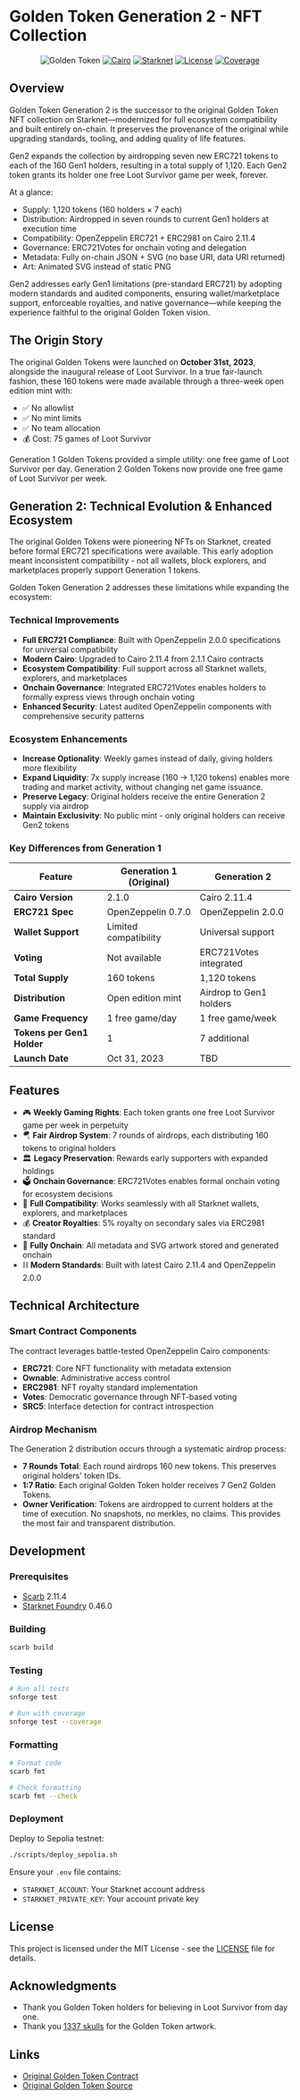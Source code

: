 # Golden Token Generation 2 - NFT Collection

<div align="center">

![Golden Token](https://img.shields.io/badge/Golden%20Token%20Gen2-Fully%20Onchain%20NFTs-FFD700?style=for-the-badge)
[![Cairo](https://img.shields.io/badge/Cairo-2.11.4-orange?style=flat-square)](https://github.com/starkware-libs/cairo)
[![Starknet](https://img.shields.io/badge/Starknet-Mainnet-blue?style=flat-square)](https://starknet.io)
[![License](https://img.shields.io/badge/license-MIT-green?style=flat-square)](LICENSE)
[![Coverage](https://img.shields.io/badge/coverage-84.3%25-brightgreen?style=flat-square)](https://codecov.io)

</div>

## Overview

Golden Token Generation 2 is the successor to the original Golden Token NFT collection on Starknet—modernized for full ecosystem compatibility and built entirely on-chain. It preserves the provenance of the original while upgrading standards, tooling, and adding quality of life features.

Gen2 expands the collection by airdropping seven new ERC721 tokens to each of the 160 Gen1 holders, resulting in a total supply of 1,120. Each Gen2 token grants its holder one free Loot Survivor game per week, forever.

At a glance:

- Supply: 1,120 tokens (160 holders × 7 each)
- Distribution: Airdropped in seven rounds to current Gen1 holders at execution time
- Compatibility: OpenZeppelin ERC721 + ERC2981 on Cairo 2.11.4
- Governance: ERC721Votes for onchain voting and delegation
- Metadata: Fully on-chain JSON + SVG (no base URI, data URI returned)
- Art: Animated SVG instead of static PNG

Gen2 addresses early Gen1 limitations (pre-standard ERC721) by adopting modern standards and audited components, ensuring wallet/marketplace support, enforceable royalties, and native governance—while keeping the experience faithful to the original Golden Token vision.

## The Origin Story

The original Golden Tokens were launched on **October 31st, 2023**, alongside the inaugural release of Loot Survivor. In a true fair-launch fashion, these 160 tokens were made available through a three-week open edition mint with:

- ✅ No allowlist
- ✅ No mint limits
- ✅ No team allocation
- 💰 Cost: 75 games of Loot Survivor

Generation 1 Golden Tokens provided a simple utility: one free game of Loot Survivor per day. Generation 2 Golden Tokens now provide one free game of Loot Survivor per week.

## Generation 2: Technical Evolution & Enhanced Ecosystem

The original Golden Tokens were pioneering NFTs on Starknet, created before formal ERC721 specifications were available. This early adoption meant inconsistent compatibility - not all wallets, block explorers, and marketplaces properly support Generation 1 tokens.

Golden Token Generation 2 addresses these limitations while expanding the ecosystem:

### Technical Improvements

- **Full ERC721 Compliance**: Built with OpenZeppelin 2.0.0 specifications for universal compatibility
- **Modern Cairo**: Upgraded to Cairo 2.11.4 from 2.1.1 Cairo contracts
- **Ecosystem Compatibility**: Full support across all Starknet wallets, explorers, and marketplaces
- **Onchain Governance**: Integrated ERC721Votes enables holders to formally express views through onchain voting
- **Enhanced Security**: Latest audited OpenZeppelin components with comprehensive security patterns

### Ecosystem Enhancements

- **Increase Optionality**: Weekly games instead of daily, giving holders more flexibility
- **Expand Liquidity**: 7x supply increase (160 → 1,120 tokens) enables more trading and market activity, without changing net game issuance.
- **Preserve Legacy**: Original holders receive the entire Generation 2 supply via airdrop
- **Maintain Exclusivity**: No public mint - only original holders can receive Gen2 tokens

### Key Differences from Generation 1

| Feature                    | Generation 1 (Original) | Generation 2            |
| -------------------------- | ----------------------- | ----------------------- |
| **Cairo Version**          | 2.1.0                   | Cairo 2.11.4            |
| **ERC721 Spec**            | OpenZeppelin 0.7.0      | OpenZeppelin 2.0.0      |
| **Wallet Support**         | Limited compatibility   | Universal support       |
| **Voting**                 | Not available           | ERC721Votes integrated  |
| **Total Supply**           | 160 tokens              | 1,120 tokens            |
| **Distribution**           | Open edition mint       | Airdrop to Gen1 holders |
| **Game Frequency**         | 1 free game/day         | 1 free game/week        |
| **Tokens per Gen1 Holder** | 1                       | 7 additional            |
| **Launch Date**            | Oct 31, 2023            | TBD                     |

## Features

- 🎮 **Weekly Gaming Rights**: Each token grants one free Loot Survivor game per week in perpetuity
- 🪂 **Fair Airdrop System**: 7 rounds of airdrops, each distributing 160 tokens to original holders
- 🏛️ **Legacy Preservation**: Rewards early supporters with expanded holdings
- 🗳️ **Onchain Governance**: ERC721Votes enables formal onchain voting for ecosystem decisions
- 🔧 **Full Compatibility**: Works seamlessly with all Starknet wallets, explorers, and marketplaces
- 💰 **Creator Royalties**: 5% royalty on secondary sales via ERC2981 standard
- 🎨 **Fully Onchain**: All metadata and SVG artwork stored and generated onchain
- ⛓️ **Modern Standards**: Built with latest Cairo 2.11.4 and OpenZeppelin 2.0.0

## Technical Architecture

### Smart Contract Components

The contract leverages battle-tested OpenZeppelin Cairo components:

- **ERC721**: Core NFT functionality with metadata extension
- **Ownable**: Administrative access control
- **ERC2981**: NFT royalty standard implementation
- **Votes**: Democratic governance through NFT-based voting
- **SRC5**: Interface detection for contract introspection

### Airdrop Mechanism

The Generation 2 distribution occurs through a systematic airdrop process:

- **7 Rounds Total**: Each round airdrops 160 new tokens. This preserves original holders' token IDs.
- **1:7 Ratio**: Each original Golden Token holder receives 7 Gen2 Golden Tokens.
- **Owner Verification**: Tokens are airdropped to current holders at the time of execution. No snapshots, no merkles, no claims. This provides the most fair and transparent distribution.

## Development

### Prerequisites

- [Scarb](https://docs.swmansion.com/scarb/) 2.11.4
- [Starknet Foundry](https://github.com/foundry-rs/starknet-foundry) 0.46.0

### Building

```bash
scarb build
```

### Testing

```bash
# Run all tests
snforge test

# Run with coverage
snforge test --coverage
```

### Formatting

```bash
# Format code
scarb fmt

# Check formatting
scarb fmt --check
```

### Deployment

Deploy to Sepolia testnet:

```bash
./scripts/deploy_sepolia.sh
```

Ensure your `.env` file contains:

- `STARKNET_ACCOUNT`: Your Starknet account address
- `STARKNET_PRIVATE_KEY`: Your account private key

## License

This project is licensed under the MIT License - see the [LICENSE](LICENSE) file for details.

## Acknowledgments

- Thank you Golden Token holders for believing in Loot Survivor from day one.
- Thank you [1337 skulls](https://x.com/1337skulls) for the Golden Token artwork.

## Links

- [Original Golden Token Contract](https://voyager.online/contract/0x04f5e296c805126637552cf3930e857f380e7c078e8f00696de4fc8545356b1d)
- [Original Golden Token Source](https://github.com/BibliothecaDAO/golden-token)
